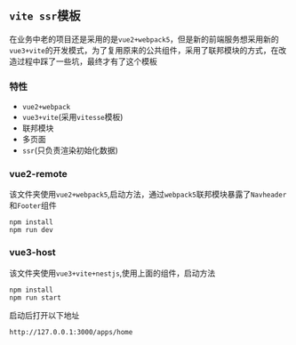 ## `vite ssr`模板
在业务中老的项目还是采用的是`vue2+webpack5`，但是新的前端服务想采用新的`vue3+vite`的开发模式，为了复用原来的公共组件，采用了联邦模块的方式，在改造过程中踩了一些坑，最终才有了这个模板

### 特性
- `vue2+webpack`
- `vue3+vite`(采用`vitesse`模板)
- 联邦模块
- 多页面
- `ssr`(只负责渲染初始化数据)

### vue2-remote
该文件夹使用`vue2+webpack5`,启动方法，通过`webpack5`联邦模块暴露了`Navheader`和`Footer`组件
```
npm install
npm run dev
```

### vue3-host
该文件夹使用`vue3+vite+nestjs`,使用上面的组件，启动方法
```
npm install
npm run start
```
启动后打开以下地址
```
http://127.0.0.1:3000/apps/home
```
